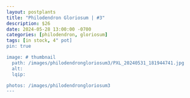 ```yaml
---
layout: postplants
title: "Philodendron Gloriosum | #3"
description: $26
date: 2024-05-28 13:00:00 -0700
categories: [philodendron, gloriosum]
tags: [in stock, 4" pot]
pin: true

image: # thumbnail
  path: /images/philodendrongloriosum3/PXL_20240531_181944741.jpg
  alt:
  lqip:

photos: /images/philodendrongloriosum3
---
```

